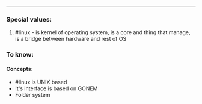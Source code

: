 ***
### Special values:
1. #linux - is kernel of operating system, is a core and thing that manage, is a bridge between hardware and rest of OS

### To know:
#### Concepts:
- #linux is UNIX based
- It's interface is based on GONEM
- Folder system 
